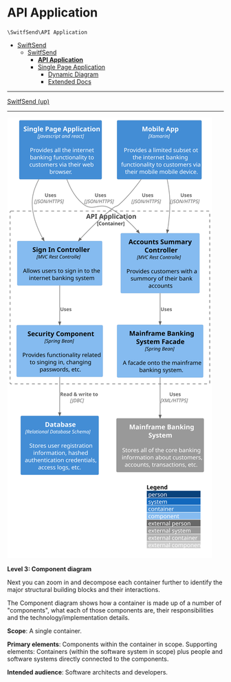 # API Application

`\SwitfSend\API Application`

* [SwiftSend](../../README.md)
  * [SwitfSend](../../SwitfSend/README.md)
    * [**API Application**](../../SwitfSend/API%20Application/README.md)
    * [Single Page Application](../../SwitfSend/Single%20Page%20Application/README.md)
      * [Dynamic Diagram](../../SwitfSend/Single%20Page%20Application/Dynamic%20Diagram/README.md)
      * [Extended Docs](../../SwitfSend/Single%20Page%20Application/Extended%20Docs/README.md)

---

[SwitfSend (up)](../../SwitfSend/README.md)

---

![diagram](container.svg)

**Level 3: Component diagram**

Next you can zoom in and decompose each container further to identify the major structural building blocks and their interactions.

The Component diagram shows how a container is made up of a number of "components", what each of those components are, their responsibilities and the technology/implementation details.

**Scope**: A single container.

**Primary elements**: Components within the container in scope.
Supporting elements: Containers (within the software system in scope) plus people and software systems directly connected to the components.

**Intended audience**: Software architects and developers.